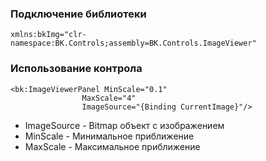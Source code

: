 ### Подключение библиотеки
```
xmlns:bkImg="clr-namespace:BK.Controls;assembly=BK.Controls.ImageViewer"
```
### Использование контрола
```
<bk:ImageViewerPanel MinScale="0.1"
                MaxScale="4"
				ImageSource="{Binding CurrentImage}"/>
```
* ImageSource - Bitmap объект с изображением
* MinScale - Минимальное приближение
* MaxScale - Максимальное приближение
